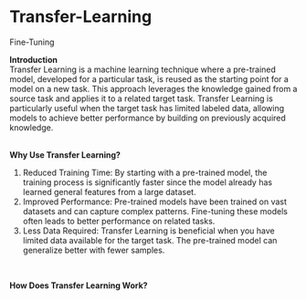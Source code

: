 # Transfer-Learning
Fine-Tuning
<br/>

**Introduction** <br/>
Transfer Learning is a machine learning technique where a pre-trained model, developed for a particular task, is reused as the starting point for a model on a new task. This approach leverages the knowledge gained from a source task and applies it to a related target task. Transfer Learning is particularly useful when the target task has limited labeled data, allowing models to achieve better performance by building on previously acquired knowledge. <br/>
<br/>

**Why Use Transfer Learning?** <br/>
1. Reduced Training Time: By starting with a pre-trained model, the training process is significantly faster since the model already has learned general features from a large dataset.
2. Improved Performance: Pre-trained models have been trained on vast datasets and can capture complex patterns. Fine-tuning these models often leads to better performance on related tasks.
3. Less Data Required: Transfer Learning is beneficial when you have limited data available for the target task. The pre-trained model can generalize better with fewer samples. <br/>
<br/>

**How Does Transfer Learning Work?** <br/>
